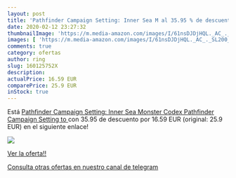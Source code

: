 ```yaml
---
layout: post
title: 'Pathfinder Campaign Setting: Inner Sea M al 35.95 % de descuento'
date: 2020-02-12 23:27:32
thumbnailImage: 'https://m.media-amazon.com/images/I/61nsDJDjHQL._AC_._SL200_.jpg'
images: [ 'https://m.media-amazon.com/images/I/61nsDJDjHQL._AC_._SL200_.jpg' ]
comments: true
category: ofertas
author: ring
slug: 160125752X
description:
actualPrice: 16.59 EUR
comparePrice: 25.9 EUR
inStock: true
---
```


Está [Pathfinder Campaign Setting: Inner Sea Monster Codex  Pathfinder Campaign Setting to ](https://www.amazon.com/dp/160125752X/?tag=redken08-20) con 35.95 de descuento por 16.59 EUR (original: 25.9 EUR) en el siguiente enlace!

[![](https://m.media-amazon.com/images/I/61nsDJDjHQL._AC_._SL200_.jpg)](https://www.amazon.com/dp/160125752X/?tag=redken08-20)

[Ver la oferta!!](https://www.amazon.com/dp/160125752X/?tag=redken08-20)

[Consulta otras ofertas en nuestro canal de telegram](https://t.me/s/ofertas25)
